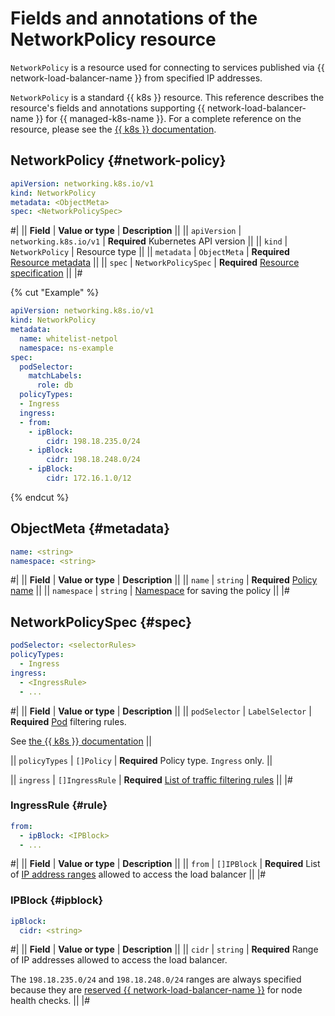 # Fields and annotations of the NetworkPolicy resource

`NetworkPolicy` is a resource used for connecting to services published via {{ network-load-balancer-name }} from specified IP addresses.

`NetworkPolicy` is a standard {{ k8s }} resource. This reference describes the resource's fields and annotations supporting {{ network-load-balancer-name }} for {{ managed-k8s-name }}. For a complete reference on the resource, please see the [{{ k8s }} documentation](https://kubernetes.io/docs/reference/kubernetes-api/policy-resources/network-policy-v1/).

## NetworkPolicy {#network-policy}

```yaml
apiVersion: networking.k8s.io/v1
kind: NetworkPolicy
metadata: <ObjectMeta>
spec: <NetworkPolicySpec>
```

#|
|| **Field**    | **Value or type**      | **Description**                ||
|| `apiVersion` | `networking.k8s.io/v1` | **Required**
                                          Kubernetes API version          ||
|| `kind`       | `NetworkPolicy`        | Resource type                  ||
|| `metadata`   | `ObjectMeta`           | **Required**
                                          [Resource metadata](#metadata)  ||
|| `spec`       | `NetworkPolicySpec`    | **Required**
                                          [Resource specification](#spec) ||
|#

{% cut "Example" %}

```yaml
apiVersion: networking.k8s.io/v1
kind: NetworkPolicy
metadata:
  name: whitelist-netpol
  namespace: ns-example
spec:
  podSelector:
    matchLabels:
      role: db
  policyTypes:
  - Ingress
  ingress:
  - from:
    - ipBlock:
        cidr: 198.18.235.0/24
    - ipBlock:
        cidr: 198.18.248.0/24
    - ipBlock:
        cidr: 172.16.1.0/12
```

{% endcut %}

## ObjectMeta {#metadata}

```yaml
name: <string>
namespace: <string>
```

#|
|| **Field**      | **Value or type** | **Description** ||
|| `name`         | `string`          | **Required**
[Policy name](https://kubernetes.io/docs/concepts/overview/working-with-objects/names/#names) ||
|| `namespace` | `string`  | [Namespace](../../managed-kubernetes/concepts/index.md#namespace) for saving the policy ||
|#

## NetworkPolicySpec {#spec}

```yaml
podSelector: <selectorRules>
policyTypes:
  - Ingress
ingress:
  - <IngressRule>
  - ...
```

#|
|| **Field**     | **Value or type** | **Description** ||
|| `podSelector` | `LabelSelector`   | **Required**
[Pod](../../managed-kubernetes/concepts/index.md#pod) filtering rules.

See [the {{ k8s }} documentation](https://kubernetes.io/docs/reference/kubernetes-api/common-definitions/label-selector/#LabelSelector)
||

|| `policyTypes`    | `[]Policy`      | **Required**
Policy type. `Ingress` only.
||

|| `ingress` | `[]IngressRule` | **Required**
[List of traffic filtering rules](#rule)
||
|#

### IngressRule {#rule}

```yaml
from:
  - ipBlock: <IPBlock>
  - ...
```

#|
|| **Field** | **Value or type**   | **Description** ||
|| `from`    | `[]IPBlock`         | **Required**
List of [IP address ranges](#ipblock) allowed to access the load balancer
||
|#

### IPBlock {#ipblock}

```yaml
ipBlock:
  cidr: <string>
```

#|
|| **Field** | **Value or type** | **Description** ||
|| `cidr`    | `string`          | **Required**
Range of IP addresses allowed to access the load balancer.

The `198.18.235.0/24` and `198.18.248.0/24` ranges are always specified because they are [reserved {{ network-load-balancer-name }}](../concepts/health-check.md#target-statuses) for node health checks.
||
|#
